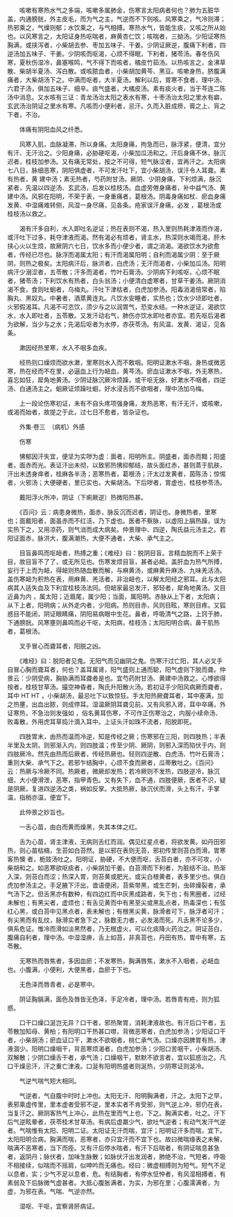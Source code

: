 <!-- { "loadSidebar": true } -->
　　咳嗽有寒热水气之多端，咳嗽多属肺金，伤寒言太阳病者何也？肺为五脏华盖，内通膀胱，外主皮毛，而为气之主，气逆而不下则咳。风寒乘之，气冷则滞；热邪乘之，气燥则郁；水饮乘之，与气相搏。寒热水气，皆能生痰，又咳之所从始也。以风寒言之，太阳证身热呕喘者，麻黄杏仁饮；咳喘者，三拗汤。少阳证寒热胸满，或挟泻者，小柴胡去参、枣加五味子、干姜。少阴证厥逆，腹痛下利者，四逆汤加五味子、干姜。少阴咳而呕渴，心烦不得眠，下利者，猪苓汤。春冬伤风寒，夏秋伤湿冷，鼻塞喉鸣，气不得下而咳者，橘皮竹茹汤。以热咳言之，金沸草散、柴胡半夏汤、泻白散。或咳脓血者，小柴胡加黄芩、黑豆。咳嗽身热，脐腹满痛者，大柴胡汤下之。中满而呕者，大半夏汤。解利以后，胃寒不食者，理中汤、六君子汤，俱加五味子、细辛。痰气盛者，大橘皮汤。素有痰火者，当于芩连二陈汤中消息。又水咳有三证：青龙汤治太阳之表水有寒，十枣汤治太阳之里水有癖，玄武汤治阴证之里水有寒。凡咳而小便利者，忌汗。久而入脏成痨，膏之上、肓之下者，不治。

　　体痛有阴阳血风之纤悉。

　　风寒入肌，血脉凝滞，所以身痛。太阳身痛，拘急而已，脉浮紧，便清，宜分有汗、无汗治之。少阳身痛，必胁硬呕渴，小柴加瓜汤和之。汗后身痛不休，脉沉迟者，桂枝加参汤。又有痛无常处，按之不可得，短气脉涩者，宜再汗之。太阳病七八日，脉细恶寒，阴阳俱虚者，不可发汗吐下，宜小柴胡汤，误汗令人耳聋。素有热者，黄 建中汤；素无热者，芍药附甘汤。厥阴、少阴身痛，下利烦满，脉沉紧者，先温以四逆汤、玄武汤，后发以桂枝汤。血虚劳倦身痛者，补中益气汤、黄 建中汤。风邪在阳明，不荣于表，一身重痛者，葛根汤。阴毒身痛如杖、瘀血身痛发黄、中湿痛难转侧，风湿一身尽痛，见各条。疮家误汗身痛，必发 ，葛根汤或桂枝汤以救之。

　　渴有汗多自利，水入即吐名逆证；热在表则不渴，热入里则热耗津液而作渴，或汗吐下过多，耗夺津液而渴。然有渴必有烦者，肾主水，热深则水竭而渴，肝木挟心火以生烦，故厥阴六七日，饮水多而小便少者，谓之消渴。渴欲饮水为欲愈者，传经已尽也。脉浮而渴属太阳；有汗而渴属阳明；自利而渴属少阴：至于厥阴，则热之极矣。太阳病汗后，脉洪者，白虎汤；无汗而渴者，小柴加瓜汤。阳明病汗少溺涩者，五苓散；汗多而渴者，竹叶石膏汤。少阴病下利咳呕，心烦不眠者，猪苓汤；下利饮水有热者，白头翁汤；小便清白虚寒者，甘草干姜汤。厥阴消渴不食，食则吐蛔者，乌梅丸。汗吐下津枯者，白虎加参汤。阳毒消渴倍常者，陷胸丸、黑奴丸。中暑者，酒蒸黄连丸。凡饮水安睡者，实热也；饮水少顷即吐者，火邪假渴耳。凡渴不可恣饮，须少与之以润胃气，恐变水结。一种水逆证，渴欲饮水，水入即吐者，五苓散。又发汗动右气，肺伤亦饮水即吐者亦宜。若先呕后渴者为欲解，当少与之水；先渴后呕者为水停，赤茯苓汤。有风温、发黄、渴证，见各条。

　　漱因经热里寒，水入不咽多血疾。

　　经热则口燥烦而欲水漱，里寒则水入而不敢咽。阳明证漱水不咽，身热或微恶寒，热在经而不在里，必逼血上行为衄血，黄芩汤。瘀血证漱水不咽，外无寒热，喜忘如狂，犀角地黄汤。少阴证脉沉厥冷烦躁，或干呕无脉，好漱水不咽者，四逆汤、白通汤主之。蛔厥证烦躁吐蛔，好水浸舌而不欲咽者，理中汤加乌梅。

　　上一段论伤寒初证，未有不自头疼项强身痛，发热恶寒，有汗无汗，或咳嗽，或渴而始者，故提之于此，过七日不愈者，皆杂证也。

　　外集·卷三　（病机）外感

　　伤寒

　　怫郁因汗失宜，便坚为实哕为虚：面者，阳明所主。阴盛者，面赤而黯；阳盛者，面赤而光。表证汗出未彻，以致邪热怫抑郁结，故头面红赤，甚则蒸于肌肤，汗出未透身痒者，桂麻各半汤；恶寒热者，葛根汤；汗太过发黄者，茵陈汤；惊惕者，火邪汤；大便硬者，里已实也，大柴胡汤。下后哕者，胃虚也，桂枝参苓汤。

　　戴阳浮火所冲，阴证（下痢厥逆）热微阳热甚。

　　《百问》云：病患身微热，面赤，脉反沉而迟者，阴证也。身微热者，里寒也；面戴阳者，面虽赤而不红活，乃下虚也。医者不察脉，以虚阳上膈热躁，误为实热下之，又用凉药，则气消而成大病矣。仲景理中、四逆，陶氏益元汤主之。若阳证面赤，脉洪大，腹满潮热，大便不通者，大柴、承气主之。

　　目盲鼻鸣而呕衄者，热搏之重；《难经》曰：脱阴目盲。言精血脱而不上荣于目，故目盲不了了，或无所见也。伤寒发烦目盲，甚者必衄。盖肝血为热气所搏，妄行于上而为衄，得衄则热随血散而解，与麻黄汤，或麻黄升麻汤、九味羌活汤。盖伤寒衄为积热在表，用麻黄、羌活者，非治衄也，以解太阳经之邪耳。此与太阳病其人适失血及下利宜桂枝汤法同。但衄家最忌发汗，邪轻者，犀角地黄汤。又目近鼻为内 ，属太阳；近眉尾，属少阳；当面，属阳明。赤脉从上下者，太阳病；从下上者，阳明病；从外走内者，少阳病。热则目赤，风则目眩，寒则目疼。又狐惑目不能闭，阴证眼睛痛，阴阳易病眼中生花。鼻者，呼吸清气之路，上窍于肺，下通膀胱。风寒壅则鼻鸣而必干呕，太阳病，桂枝汤；太阳阳明合病，鼻干肌热者，葛根汤。

　　叉手冒心而聋耳者，阳脱之凶。

　　《难经》曰：脱阳者见鬼。无阳气而见幽阴之鬼。伤寒汗过亡阳，其人必叉手自冒心胸而聋耳者，何也？盖耳属肾，阳气盛则上通而聪，阳气虚则下脱而聋。仲景云：少阴受病，胸胁满而耳聋者是也。宜芍药附甘汤、黄建中汤救之。心悸欲得按者，桂枝甘草汤。撮空神昏者，陶氏升阳散火汤。若初证手少阳风病厥而聋者，耳中 HT HT ，小柴胡汤，最忌吐下以致惊狂。手太阳热厥聋耳者，耳中塞满，加之热壅，出血出脓，则成停耳。湿温厥阴耳聋见前。又有风邪入肾，耳中卒痛，外证寒热，不急治则发强如 ，俗名黄耳伤寒，不可作正伤寒治之，内服小续命汤、败毒散，外用虎耳草捣汁滴入耳中。上证头汗如珠不流者，阳脱即死。

　　四肢胃末，由热而温而冷逆，知是传经之厥；伤寒邪在三阳，则四肢热；半表半里及太阴，则邪渐入内，则四肢温；传至少阴、厥阴，则邪入深而陷伏于内，则四肢厥冷。然先由热而后厥者，传经热厥也。轻则四逆散、白虎汤、竹叶石膏汤；重则大柴、承气下之。若邪乍结胸中，心烦不食而厥者，瓜蒂散吐之。《百问》云：热厥与冷厥不同。热厥者，微厥却发热；若冷厥则不发热，四肢逆冷，脉沉细，大小便滑泄，恶寒，指甲青色。又有失下，血不通，四肢便厥，医者不识，疑是阴厥，复进四逆汤之类，祸如反掌。大抵热厥，脉沉伏而滑，头上有汗，手掌温，指梢亦温，便宜下。

　　此仲景之妙旨也。

　　一舌心苗，由白而黄而燥黑，失其本体之红。

　　舌为心苗，肾主津液，无病则舌红而润。偶见红星点者，将欲发黄。如丹田邪热，则心苗枯槁，生苔如白苔然。是以邪在表则无苔，邪初传里则苔白而滑。胃寒客热懊 者，栀豉汤吐之。阳明证，胁硬，不大便而呕，舌苔白者，亦不可攻，小柴胡和之。如恶寒欲呕痰者，小柴胡加干姜。白苔滑而下利者，为脏结不治。热渐入深，则苔白而涩；热深入胃，则苔黄或肥光，或尖白根黄者，表多里少也。俱白虎加参汤主之。手足腋下汗出，谵语便闭，苔紫带黑，或生芒刺，虫碎燥裂者，承气汤下之。但舌黑亦有数种，有四边红而中灰黑成路者，失下也；有黑圈者，过经未解也；有黑尖者，虚烦也；有舌见黄而中有黑至尖或黑乱点者，热毒深也；有弦红心黑，或白苔中见黑点者，表未解也；有根黑尖黄，脉滑者可下，脉浮者可汗；有尖黑而有乱纹，脉滑实者急下之，脉数无力者，必发渴而死。凡舌黑不论多少，俱系危证。惟冷而滑如淡黑然者，乃无根虚火，可以化痰降火药治之。阴证苔白，腹痛自利者，理中汤。中湿湿痹，舌上如苔，非真苔也，丹田有热，胃中有寒，五苓散。

　　无寒热而唇焦者，多因血瘀；不发寒热，胸满唇焦，漱水不入咽者，必衄血也。小腹满，小便利，大便黑者，血瘀于下也。

　　无色泽而唇青者，必是寒中。

　　阴证胸膈满，面色及唇皆无色泽，手足冷者，理中汤。若唇青有疮，则为狐惑。

　　口干口燥口涎岂无异？口干者，邪热聚胃，消耗津液故也。有汗后口干者，五苓散加知母、黄柏；有阳明口干热甚口噤，背微恶寒者，白虎加参汤；少阳证口干者，小柴胡汤；瘀血证口干，漱水不欲咽者，桃仁承气汤。口燥亦因脾胃有热，津液涸少。阳明口燥咽干，背恶寒烦渴者，白虎加参汤；少阳口苦咽干，小柴胡汤、双解散；少阴口燥舌干者，承气汤；口燥咽干，默默不欲言者，宜以狐惑治之。凡口干燥忌汗，汗之重亡津液。口涎有阳明热盛者则涎热，少阴寒证则涎冷。

　　气逆气喘气短大相同。

　　气逆者，气自腹中时时上冲也。太阳无汗、阳明胸满者，汗之。太阳下之早，表邪乘虚传里，里本虚者受邪不逆，里本实者不肯受邪，则气逆上冲，邪仍在表，当复汗之。厥阴客热气上冲心，此热在里而气上也，下之。胸满实者，吐之。汗下后气逆眩晕者，茯苓桂术甘草汤。有病后虚羸少气，欲吐气逆者；有动气发汗气逆者。气喘惟有太阳、阳明二证。太阳证无汗而喘，宜汗；阳明证汗多而喘，宜下。太阳阳明合病，胸满而喘，恶寒者，亦只宜汗而不宜下也。故曰微喘缘表之未解，喘满不恶寒者，当下而痊。又有汗后停水喘者，有汗下后喘者，有阴证喘息甚急者，返阴丹；脉伏者，加味生脉散；如脉伏汗出发润者，肺绝不治，气短者，呼吸不相接续，似喘而不摇肩，似呻吟而无痛也。经曰：微虚相搏则为短气。短气不足以息者，实；少气不足以息者，危。有结胸者，有停水怔忡者，有风湿相搏者，有素弱及下后脉微气虚甚者。大抵心腹胀满者，为实，为邪在里；心腹濡满者，为虚，为邪在表。气喘、气逆亦然。

　　湿呕、干呕，宜察肾肝病证。

